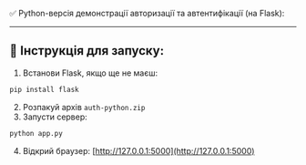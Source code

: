 ✅ Python-версія демонстрації авторизації та автентифікації (на Flask):  


---

## 🚀 Інструкція для запуску:

1. Встанови Flask, якщо ще не маєш:
```bash
pip install flask
```

2. Розпакуй архів `auth-python.zip`  
3. Запусти сервер:
```bash
python app.py
```

4. Відкрий браузер: [http://127.0.0.1:5000](http://127.0.0.1:5000)
